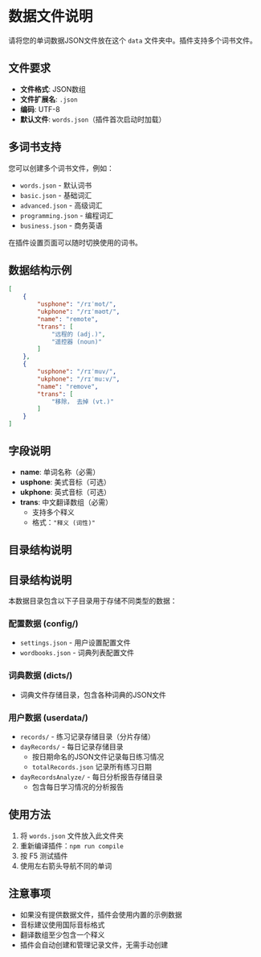 # 数据文件说明

请将您的单词数据JSON文件放在这个 `data` 文件夹中。插件支持多个词书文件。

## 文件要求

- **文件格式**: JSON数组
- **文件扩展名**: `.json`
- **编码**: UTF-8
- **默认文件**: `words.json`（插件首次启动时加载）

## 多词书支持

您可以创建多个词书文件，例如：
- `words.json` - 默认词书
- `basic.json` - 基础词汇
- `advanced.json` - 高级词汇
- `programming.json` - 编程词汇
- `business.json` - 商务英语

在插件设置页面可以随时切换使用的词书。

## 数据结构示例

```json
[
	{
		"usphone": "/rɪˈmot/",
		"ukphone": "/rɪˈməʊt/",
		"name": "remote",
		"trans": [
			"远程的 (adj.)",
			"遥控器 (noun)"
		]
	},
	{
		"usphone": "/rɪˈmuv/",
		"ukphone": "/rɪˈmu:v/",
		"name": "remove",
		"trans": [
			"移除， 去掉 (vt.)"
		]
	}
]
```

## 字段说明

- **name**: 单词名称（必需）
- **usphone**: 美式音标（可选）
- **ukphone**: 英式音标（可选）
- **trans**: 中文翻译数组（必需）
  - 支持多个释义
  - 格式：`"释义 (词性)"`

## 目录结构说明
## 目录结构说明

本数据目录包含以下子目录用于存储不同类型的数据：

### 配置数据 (config/)
- `settings.json` - 用户设置配置文件
- `wordbooks.json` - 词典列表配置文件

### 词典数据 (dicts/)
- 词典文件存储目录，包含各种词典的JSON文件

### 用户数据 (userdata/)
- `records/` - 练习记录存储目录（分片存储）
- `dayRecords/` - 每日记录存储目录
  - 按日期命名的JSON文件记录每日练习情况
  - `totalRecords.json` 记录所有练习日期
- `dayRecordsAnalyze/` - 每日分析报告存储目录
  - 包含每日学习情况的分析报告

## 使用方法

1. 将 `words.json` 文件放入此文件夹
2. 重新编译插件：`npm run compile`
3. 按 F5 测试插件
4. 使用左右箭头导航不同的单词

## 注意事项

- 如果没有提供数据文件，插件会使用内置的示例数据
- 音标建议使用国际音标格式
- 翻译数组至少包含一个释义
- 插件会自动创建和管理记录文件，无需手动创建